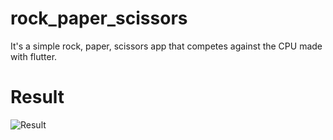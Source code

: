 # rock_paper_scissors

It's a simple rock, paper, scissors app that competes against the CPU made with flutter.

# Result

![Result](https://github.com/Yuhyeon0516/Flutter-Rock_Paper_Scissors/assets/120432007/603d07ce-468d-4b6d-91f4-ac8a92ad87d1)
